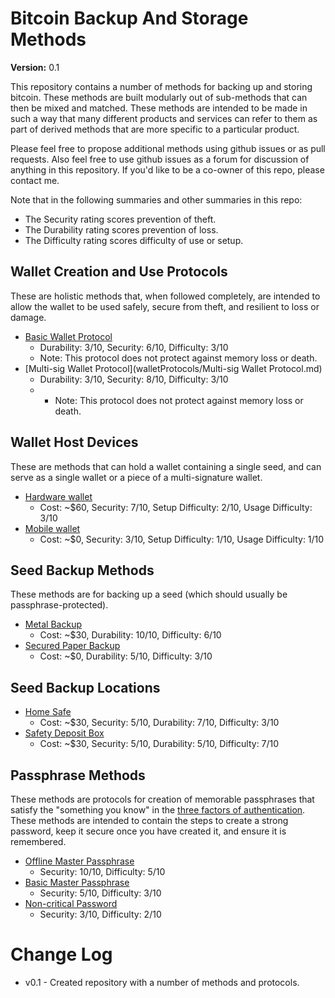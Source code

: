 # Bitcoin Backup And Storage Methods

**Version:** 0.1

This repository contains a number of methods for backing up and storing bitcoin. These methods are built modularly out of sub-methods that can then be mixed and matched. These methods are intended to be made in such a way that many different products and services can refer to them as part of derived methods that are more specific to a particular product.

Please feel free to propose additional methods using github issues or as pull requests. Also feel free to use github issues as a forum for discussion of anything in this repository. If you'd like to be a co-owner of this repo, please contact me.

Note that in the following summaries and other summaries in this repo:

* The Security rating scores prevention of theft.
* The Durability rating scores prevention of loss.
* The Difficulty rating scores difficulty of use or setup.

## Wallet Creation and Use Protocols

These are holistic methods that, when followed completely, are intended to allow the wallet to be used safely, secure from theft, and resilient to loss or damage.

* [Basic Wallet Protocol](walletProtocols/Basic-Wallet-Protocol.md)
  * Durability: 3/10, Security: 6/10, Difficulty: 3/10
  * Note: This protocol does not protect against memory loss or death.
* [Multi-sig Wallet Protocol](walletProtocols/Multi-sig Wallet Protocol.md)
  * Durability: 3/10, Security: 8/10, Difficulty: 3/10
  * * Note: This protocol does not protect against memory loss or death.
<!--
* [Federated Wallet Protocol](walletProtocols/)
  * Durability: 10/10, Security: 4/10, Difficulty: 6/10
* [Time-locked Federated Wallet Protocol](walletProtocols/)
  * Durability: 10/10, Security: 9/10, Difficulty: 10/10
-->

## Wallet Host Devices

These are methods that can hold a wallet containing a single seed, and can serve as a single wallet or a piece of a multi-signature wallet.

* [Hardware wallet](walletHostDevices/Hardware-Wallet.md)
  * Cost: ~$60, Security: 7/10, Setup Difficulty: 2/10, Usage Difficulty: 3/10
* [Mobile wallet](walletHostDevices/Mobile-Wallet.md)
  * Cost: ~$0, Security: 3/10, Setup Difficulty: 1/10, Usage Difficulty: 1/10
<!--
* [Airgapped Computer Wallet](walletHostDevices/Airgapped-Computer-Wallet.md)
  * Cost: ~$1, Security: 7/10, Setup Difficulty: 10/10, Usage Difficulty: 10/10
-->

## Seed Backup Methods

These methods are for backing up a seed (which should usually be passphrase-protected).

* [Metal Backup](seedBackupMethods/Stamped-Metal-Backup.md)
  * Cost: ~$30, Durability: 10/10, Difficulty: 6/10
* [Secured Paper Backup](seedBackupMethods/Secured-Paper-Backup.md)
  * Cost: ~$0, Durability: 5/10, Difficulty: 3/10

## Seed Backup Locations

* [Home Safe](seedBackupLocations/Home-Safe.md)
  * Cost: ~$30, Security: 5/10, Durability: 7/10, Difficulty: 3/10
* [Safety Deposit Box](seedBackupLocations/Safe-Deposit-Box.md)
  * Cost: ~$30, Security: 5/10, Durability: 5/10, Difficulty: 7/10

## Passphrase Methods

These methods are protocols for creation of memorable passphrases that satisfy the "something you know" in the [three factors of authentication](http://www.pearsonitcertification.com/articles/article.aspx?p=1718488). These methods are intended to contain the steps to create a strong password, keep it secure once you have created it, and ensure it is remembered.

* [Offline Master Passphrase](passphraseMethods/Offline-Master-Passphrase.md)
  * Security: 10/10, Difficulty: 5/10
* [Basic Master Passphrase](passphraseMethods/Basic-Master-Passphrase.md)
  * Security: 5/10, Difficulty: 3/10
* [Non-critical Password](passphraseMethods/Non-critical-Passphrase.md)
  * Security: 3/10, Difficulty: 2/10

# Change Log

* v0.1 - Created repository with a number of methods and protocols.